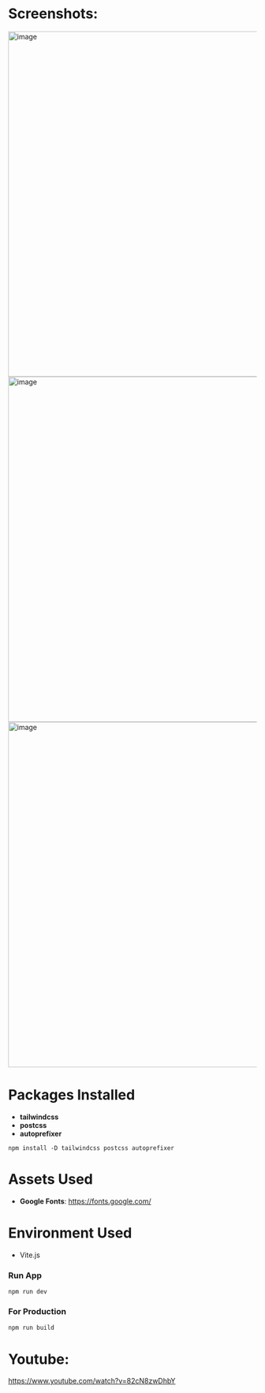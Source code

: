 # Screenshots:

<img width="700" alt="image" src="https://user-images.githubusercontent.com/42660669/230507698-0bad8e8d-3967-4482-9559-8f4bca86ab1f.png">
<img width="700" alt="image" src="https://user-images.githubusercontent.com/42660669/230507736-734ea871-ecb2-4aa6-9700-1647bd1120ed.png">
<img width="700" alt="image" src="https://user-images.githubusercontent.com/42660669/230507776-dea64a66-a8ff-4c02-ad91-d6c6fa429146.png">

# Packages Installed

- **tailwindcss**
- **postcss**
- **autoprefixer**<br />

`npm install -D tailwindcss postcss autoprefixer`

# Assets Used
- **Google Fonts**: https://fonts.google.com/

# Environment Used

- Vite.js

### Run App

`npm run dev`

### For Production

`npm run build`

# Youtube:

https://www.youtube.com/watch?v=82cN8zwDhbY
